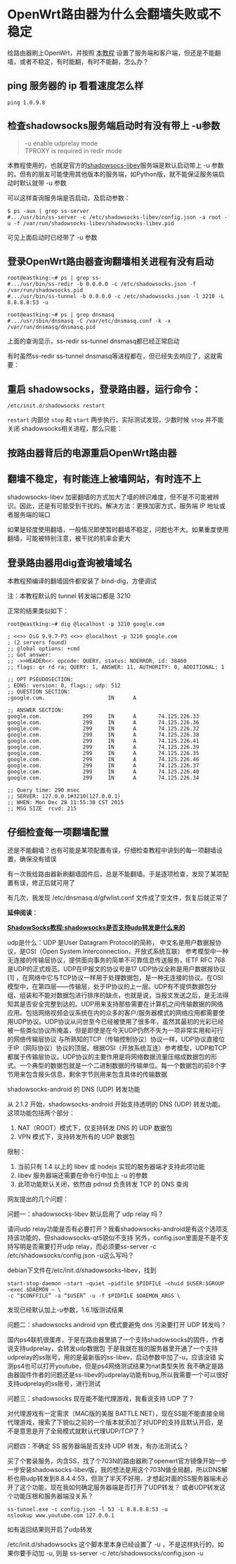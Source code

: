 OpenWrt路由器为什么会翻墙失败或不稳定
===============================

给路由器刷上OpenWrt，并按照 [本教程](https://github.com/softwaredownload/openwrt-fanqiang/blob/master/SUMMARY.md "OpenWrt路由器翻墙教程") 设置了服务端和客户端，但还是不能翻墙，或者不稳定，有时能翻，有时不能翻，怎么办？

ping 服务器的 ip 看看速度怎么样
--------

    ping 1.0.9.8

检查shadowsocks服务端启动时有没有带上 -u参数
--------

> -u enable udprelay mode   
> TPROXY is required in redir mode

本教程使用的，也就是官方的[shadowsocs-libev](https://github.com/shadowsocks/shadowsocks-libev)服务端是默认启动带上 -u 参数的。但有的朋友可能使用其他版本的服务端，如Python版，就不能保证服务端启动时默认就带 -u 参数

可以这样查询服务端是否启动，及启动参数：

    $ ps -aux | grep ss-server
    #.../usr/bin/ss-server -c /etc/shadowsocks-libev/config.json -a root -u -f /var/run/shadowsocks-libev/shadowsocks-libev.pid

可见上面启动时已经带了 -u 参数

登录OpenWrt路由器查询翻墙相关进程有没有启动
--------

    root@eastking:~# ps | grep ss-
    #.../usr/bin/ss-redir -b 0.0.0.0 -c /etc/shadowsocks.json -f /var/run/shadowsocks.pid
    #.../usr/bin/ss-tunnel -b 0.0.0.0 -c /etc/shadowsocks.json -l 3210 -L 8.8.8.8:53 -u

    root@eastking:~# ps | grep dnsmasq
    #.../usr/sbin/dnsmasq -C /var/etc/dnsmasq.conf -k -x /var/run/dnsmasq/dnsmasq.pid	

上面的查询显示，ss-redir ss-tunnel dnsmasq都已经正常启动

有时虽然ss-redir ss-tunnel dnsmasq等进程都在，但已经失去响应了，这就需要：

重启 shadowsocks，登录路由器，运行命令：
--------

    /etc/init.d/shadowsocks restart

`restart` 内部分 `stop` 和 `start` 两步执行，实际测试发现，少数时候 `stop` 并不能关闭 shadowsocks相关进程，那么只能：

按路由器背后的电源重启OpenWrt路由器
--------

翻墙不稳定，有时能连上被墙网站，有时连不上
--------

shadowsocks-libev 加密翻墙的方式加大了墙的辨识难度，但不是不可能被辨识。因此，还是有可能受到干扰的。解决方法：更换加密方式，服务端 IP 地址或者服务端的端口

如果是轻度使用翻墙，一般情况即使暂时翻墙不稳定，问题也不大。如果重度使用翻墙，可能被特别注意，被干扰的机率会更大

登录路由器用dig查询被墙域名
--------

本教程预编译的翻墙固件都安装了 bind-dig，方便调试

注：本教程默认的 tunnel 转发端口都是 3210

正常的结果类似如下：

    root@eastking:~# dig @localhost -p 3210 google.com

    ; <<>> DiG 9.9.7-P3 <<>> @localhost -p 3210 google.com
    ; (2 servers found)
    ;; global options: +cmd
    ;; Got answer:
    ;; ->>HEADER<<- opcode: QUERY, status: NOERROR, id: 38460
    ;; flags: qr rd ra; QUERY: 1, ANSWER: 11, AUTHORITY: 0, ADDITIONAL: 1

    ;; OPT PSEUDOSECTION:
    ; EDNS: version: 0, flags:; udp: 512
    ;; QUESTION SECTION:
    ;google.com.                    IN      A

    ;; ANSWER SECTION:
    google.com.             299     IN      A       74.125.226.33
    google.com.             299     IN      A       74.125.226.36
    google.com.             299     IN      A       74.125.226.32
    google.com.             299     IN      A       74.125.226.38
    google.com.             299     IN      A       74.125.226.41
    google.com.             299     IN      A       74.125.226.39
    google.com.             299     IN      A       74.125.226.35
    google.com.             299     IN      A       74.125.226.46
    google.com.             299     IN      A       74.125.226.37
    google.com.             299     IN      A       74.125.226.40
    google.com.             299     IN      A       74.125.226.34

    ;; Query time: 290 msec
    ;; SERVER: 127.0.0.1#3210(127.0.0.1)
    ;; WHEN: Mon Dec 28 11:55:30 CST 2015
    ;; MSG SIZE  rcvd: 215

仔细检查每一项翻墙配置
--------

还是不能翻墙？也有可能是某项配置有误，仔细检查教程中讲到的每一项翻墙设置，确保没有错误

有一次我给路由器新刷翻墙固件后，总是不能翻墙。于是逐项检查，发现了某项配置有误，修正后就可用了

有几次，我发现 /etc/dnsmasq.d/gfwlist.conf 文件成了空文件，恢复后就正常了

**延伸阅读**：

**[ShadowSocks教程:shadowsocks是否支持udp转发是什么来的](http://shadowsocks8.info/shadowsocks-jiao-cheng/shadowsocks-udp.html)**

udp是什么：UDP 是User Datagram Protocol的简称， 中文名是用户数据报协议，是OSI（Open System Interconnection，开放式系统互联） 参考模型中一种无连接的传输层协议，提供面向事务的简单不可靠信息传送服务，IETF RFC 768是UDP的正式规范。UDP在IP报文的协议号是17
UDP协议全称是用户数据报协议[1] ，在网络中它与TCP协议一样用于处理数据包，是一种无连接的协议。在OSI模型中，在第四层——传输层，处于IP协议的上一层。UDP有不提供数据包分组、组装和不能对数据包进行排序的缺点，也就是说，当报文发送之后，是无法得知其是否安全完整到达的。UDP用来支持那些需要在计算机之间传输数据的网络应用。包括网络视频会议系统在内的众多的客户/服务器模式的网络应用都需要使用UDP协议。UDP协议从问世至今已经被使用了很多年，虽然其最初的光彩已经被一些类似协议所掩盖，但是即使是在今天UDP仍然不失为一项非常实用和可行的网络传输层协议
与所熟知的TCP（传输控制协议）协议一样，UDP协议直接位于IP（网际协议）协议的顶层。根据OSI（开放系统互连）参考模型，UDP和TCP都属于传输层协议。UDP协议的主要作用是将网络数据流量压缩成数据包的形式。一个典型的数据包就是一个二进制数据的传输单位。每一个数据包的前8个字节用来包含报头信息，剩余字节则用来包含具体的传输数据

shadowsocks-android 的 DNS (UDP) 转发功能

从 2.1.2 开始，shadowsocks-android 开始支持透明的 DNS (UDP) 转发功能。这项功能包括两个部分：

1. NAT（ROOT）模式下，仅支持转发 DNS 的 UDP 数据包
2. VPN 模式下，支持转发所有的 UDP 数据包

限制：

1. 当前只有 1.4 以上的 libev 或 nodejs 实现的服务器端才支持此项功能
2. libev 服务器端还需要在命令行中加上 -u 的参数
3. 此项功能默认关闭，依然由 pdnsd 负责转发 TCP 的 DNS 查询

网友提出的几个问题：

问题一：shadowsocks-libev 默认启用了 udp relay 吗？

请问udp relay功能是否有必要打开？我看shadowsocks-android是有这个选项支持该功能的，但shadowsocks-qt5貌似不支持
另外，config.json里面是不是不支持写明是否需要打开udp relay，而必须要ss-server -c /etc/shadowsocks/config.json -u这么写吗？

debian下文件在/etc/init.d/shadowsocks-libev，找到

    start-stop-daemon –start –quiet –pidfile $PIDFILE –chuid $USER:$GROUP –exec $DAEMON — \
    -c “$CONFFILE” -a “$USER” -u -f $PIDFILE $DAEMON_ARGS \

发现已经默认加上-u参数，1.6.1版测试结果

问题二：shadowsocks android vpn 模式要避免 dns 污染要打开 UDP 转发吗？

国内ps4联机很蛋疼，于是在路由器里搞了一个支持shadowsocks的固件，作者说支持udprelay，会转发udp数据包
于是我就在我的服务器里开通了一个支持udprelay的ss账号，用的是最新版的ss-libev，启动参数中加了-u，应该没错
实测ps4也可以打开youtube，但是ps4网络测试结果为nat类型失败
我不确定是路由器固件作者的问题还是ss-libev的udprelay功能有bug,所以我需要一个可以很好支持udprelay的ss账号，进行测试

问题三：shadowsocks 现在能不能代理游戏，我看说支持 UDP 了？

对代理游戏有一定需求（MAC版的美服 BATTLE.NET），现在SS能不能直接全局代理游戏，搜索了下貌似之前的一个版本就添加了对UDP的支持且默认开启，是不是意思是开了全局模式就默认代理UDP/TCP了？

问题四：不确定 SS 服务器端是否支持 UDP 转发，有办法测试么？

买了个套装服务，内含SS，找了个703N的路由器刷了openwrt官方镜像开始一步一步安装shadowsocks-libev版，我的想法是用这个703N做全局翻，所以DNS解析也用udp转发到8.8.4.4:53，但测了半天不好用，才想起对面的SS服务器端未必开了这个功能，现在我如何确定服务器端是否打开了UDP转发？
或者UDP转发这个功能压根和服务器端没关系？

    ss-tunnel.exe -c config.json -l 53 -L 8.8.8.8:53 -u
    nslookup www.youtube.com 127.0.0.1

如有返回结果则开启了udp转发

/etc/init.d/shadowsocks 这个脚本里本身已经设置了 -u ，不是这样执行的。如果你要手动加 -u, 则是 ss-server -c /etc/shadowsocks/config.json -u